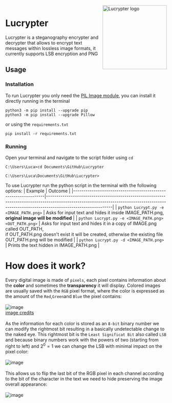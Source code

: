 <a>
    <img src="https://i.imgur.com/MYoL8dH.png" alt="Lucrypter logo" title="Lucrypter" align="right" height="200" />
</a>



# Lucrypter
Lucrypter is a steganography encrypter and decrypter that allows to encrypt text messages within lossless image formats, it currently supports LSB encryption and PNG

## Usage
### Installation
To run Lucrypter you only need the [PIL Image module](https://pillow.readthedocs.io/en/stable/reference/Image.html), you can install it directly running in the terminal 
```
python3 -m pip install --upgrade pip
python3 -m pip install --upgrade Pillow
```
or using the `requirements.txt`
```
pip install -r requirements.txt
```
### Running
Open your terminal and navigate to the script folder using `cd`
```
C:\Users\Luca>cd Documents\GitHub\Lucrypter

C:\Users\Luca\Documents\GitHub\Lucrypter> 
```

To use Lucrypter run the python script in the terminal with the following options:
| Example                                                        | Outcome                                                                                                                                                                                    |
|----------------------------------------------------------------|--------------------------------------------------------------------------------------------------------------------------------------------------------------------------------------------|
| `python Lucrypt.py -e <IMAGE_PATH.png>`                        | Asks for input text and hides it inside IMAGE_PATH.png, **original image will be modified**                                                                                                |
| `python Lucrypt.py -e <IMAGE_PATH.png> <OUT_PATH.png>`         | Asks for input text and hides it in a copy of IMAGE.png called OUT_PATH, <br> if OUT_PATH.png  doesn't exist it will be created, otherwise the existing file OUT_PATH.png will be modified |
| `python Lucrypt.py -d <IMAGE_PATH.png>`                        | Prints the text hidden in IMAGE_PATH.png                                                                                                                                                   |

# How does it work?
Every digital image is made of `pixels`, each pixel contains information about the **color** and sometimes
the **transparency** it will display. Colored images are usually saved with the `RGB` pixel format, where
the color is expressed as the amount of the `Red`,`Green`and `Blue` the pixel contains:<br><br>
![image](https://github.com/Green-H/Lucrypter/assets/93196082/da38d64d-b38d-4bff-9c6e-9f5b9cf8b460) <br> [image credits](https://www.researchgate.net/publication/346669123_LSB_Steganography_Using_Pixel_Locator_Sequence_with_AES)<br><br>
As the information for each color is stored as an `8-bit` binary number we can modify the rightmost bit resulting in a basically undetectable change to the naked eye. This rightmost bit is the `Least Significat Bit` also called `LSB` and
because binary numbers work with the powers of two (starting from right to left) and $2^0=1$ we can change the LSB with minimal impact on the pixel color:<br><br>
![image](https://github.com/Green-H/Lucrypter/assets/93196082/8ab4a650-7a0c-44c4-960b-a69b718844b1)<br><br>
This allows us to flip the last bit of the RGB pixel in each channel according to the bit of the character in the text we need to hide preserving the image overall appearance: <br><br>
![image](https://github.com/Green-H/Lucrypter/assets/93196082/bdd21c5f-54d1-4a12-859c-37e31cd83a92)<br><br>





